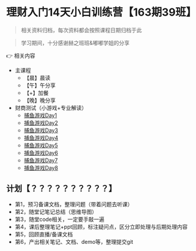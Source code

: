 # 理财入门14天小白训练营【163期39班】

> 相关资料归档，每次资料都会按照课程日期归档于此

> 学习期间，十分感谢赫之班班&嘟嘟学姐的分享


👉 相关内容
  - 主课程
	  - 【晨】晨读
	  - 【午】午分享
	  - 【+】加餐
	  - 【晚】晚分享
  - 财商测试（小游戏+专业解读）
	  - [捕鱼游戏Day1](https://jinshuju.net/f/89g35D)
	  - [捕鱼游戏Day2](https://jinshuju.net/f/X5Ryxj)
	  - [捕鱼游戏Day3](https://jinshuju.net/f/CpCuF8)
	  - [捕鱼游戏Day4](https://jinshuju.net/f/7YmdDi)
	  - [捕鱼游戏Day5](https://jinshuju.net/f/qi2o6F)
	  - [捕鱼游戏Day6](https://jinshuju.net/f/x28RGM)
	  - [捕鱼游戏Day7](https://jinshuju.net/f/xcXobd)
	  - [捕鱼游戏Day8](?)


## 计划【？？？？？？？？？？】

- 第1，预习备课文档，整理问题（带着问题去听课）
- 第2，随堂记笔记总结（思维导图）
- 第3，随堂code相关，一定要手敲一遍
- 第4，课后整理笔记+ppt回顾，标注疑问点，区分立即处理与后期处理内容
- 第5，回顾直播/备课文档
- 第6，产出相关笔记、文档、demo等，整理提交git

